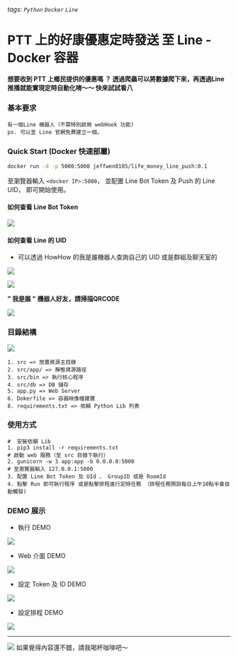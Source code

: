 ###### tags: `Python` `Docker` `Line`

# PTT 上的好康優惠定時發送 至 Line - Docker 容器 

#### 想要收到 PTT 上鄉民提供的優惠嗎 ？ 透過爬蟲可以將數據爬下來，再透過Line 推播就能實現定時自動化唷～～ 快來試試看八

### 基本要求

```
有一個Line 機器人（不需特別啟用 webHook 功能)
ps. 可以至 Line 官網免費建立一個。
```

### Quick Start (Docker 快速部屬)

```bash
docker run -d -p 5000:5000 jeffwen0105/life_money_line_push:0.1 
```

至瀏覽器輸入 `<docker IP>:5000`， 並配置 Line Bot Token 及 Push 的 Line UID， 即可開始使用。  

#### 如何查看 Line Bot Token

![](https://i.imgur.com/OGgksKG.png)




#### 如何查看 Line 的 UID


* 可以透過 HowHow 的我是誰機器人查詢自己的 UID 或是群組及聊天室的 

![](https://i.imgur.com/lEMeHTH.png)


![](https://i.imgur.com/d9qoRcf.png)


**" 我是誰 " 機器人好友，請掃描QRCODE**


![](https://i.imgur.com/t8AtnMT.png)





### 目錄結構

![](https://i.imgur.com/8KH5CAx.png)


```
1. src => 放置資源主目錄
2. src/app/ => 靜態資源路徑 
3. src/bin => 執行核心程序
4. src/db => DB 儲存
5. app.py => Web Server
6. Dokerfile => 容器映像檔建置
8. requirements.txt => 依賴 Python Lib 列表
```

### 使用方式

```
#  安裝依賴 Lib
1. pip3 install -r requirements.txt 
# 啟動 web 服務（至 src 目錄下執行）
2. gunicorn -w 3 app:app -b 0.0.0.0:5000
# 至瀏覽器輸入 127.0.0.1:5000
3. 配置 Line Bot Token 及 UId 、 GroupID 或是 RoomId
4. 點擊 Run 即可執行程序 或是點擊排程進行定時任務 （排程任務預設每日上午10點半會自動觸發)
```



### DEMO 展示

* 執行 DEMO

![](https://i.imgur.com/LkNFkM0.png)

* Web 介面 DEMO


![](https://i.imgur.com/fMCF0lo.png)


* 設定 Token 及 ID DEMO

![](https://i.imgur.com/r4YJgUl.png)


* 設定排程 DEMO

![](https://i.imgur.com/4HmZQPc.png)


---



[![](https://i.imgur.com/sgdmN00.png)](https://buymeacoffee.com/jeffwen0105)
如果覺得內容還不錯，請我喝杯咖啡吧～